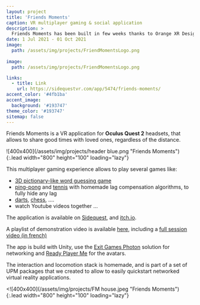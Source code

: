 ```yaml
---
layout: project
title: 'Friends Moments'
caption: VR multiplayer gaming & social application
description: >
  Friends Moments has been built in few weeks thanks to Orange XR Design System for the Orange Innovation Cup contest
date: 1 Jul 2021 - 01 Oct 2021
image: 
  path: /assets/img/projects/FriendMomentsLogo.png
  
image: 
  path: /assets/img/projects/FriendMomentsLogo.png

links:
  - title: Link
    url: https://sidequestvr.com/app/5474/friends-moments/
accent_color: '#4fb1ba'
accent_image:
  background: '#193747'
theme_color: '#193747' 
sitemap: false
---
```


Friends Moments is a VR application for **Oculus Quest 2** headsets, that allows to share good times with loved ones, regardless of the distance.

![400x400](/assets/img/projects/header blue.png "Friends Moments"){:.lead width="800" height="100" loading="lazy"}

This multiplayer gaming experience allows to play several games like:

- [3D pictionary-like word guessing game](https://www.youtube.com/watch?v=PQ1hRW9jUh4)
- [ping-pong](https://www.youtube.com/watch?v=-jUVO5mt1SE) and [tennis](https://www.youtube.com/watch?v=kiG5lmZpgJc) with homemade lag compensation algorithms, to fully hide any lag
- [darts](https://www.youtube.com/watch?v=_Tqb_6WPyjY), [chess](https://www.youtube.com/watch?v=qo8FoUTDVeg), ....
- watch Youtube videos together ...

The application is available on [Sidequest](https://sidequestvr.com/app/5474/friends-moments/), and [itch.io](https://orange-innovation-factory.itch.io/friends-moments).

A playlist of demonstration video is available [here](https://www.youtube.com/playlist?list=PLEgzyCSpwH0PLfUOf27vJTp20BxPA3idh), including a [full session video (in french)](https://www.youtube.com/watch?v=KOn94lxBbRE&list=PLEgzyCSpwH0PLfUOf27vJTp20BxPA3idh&index=8)

The app is build with Unity, use the [Exit Games Photon](https://www.photonengine.com/) solution for networking and [Ready Player Me](https://readyplayer.me/) for the avatars.

The interaction and locomotion stack is homemade, and is part of a set of UPM packages that we created to allow to easily quickstart networked virtual reality applications.

<![400x400](/assets/img/projects/FM house.jpeg "Friends Moments"){:.lead width="800" height="100" loading="lazy"}



